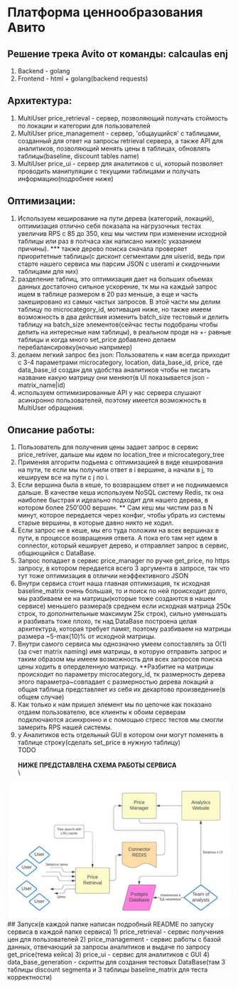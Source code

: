# Платформа ценнообразования Авито
## Решение трека Avito от команды: calcaulas enj
1) Backend - golang
2) Frontend - html + golang(backend requests)
## Архитектура:
1) MultiUser price_retrieval - сервер, позволяющий получать стоймость по локации и категории для пользователей
2) MultiUser price_management - сервер, 'общаущийся' с таблицами, созданный для ответ на запросы retrieval сервера, а также API для аналитиков, позволяющий менять цены в таблицах, обновлять таблицы(baseline, discount tables name)
3) MultiUser price_ui - сервер для аналитиков с ui, который позволяет проводить манипуляции с текущими таблицами и получать информацию(подробнее ниже)
## Оптимизации:
1) Используем кеширование на пути дерева (категорий, локаций), оптимизация отлично себя показала на нагрузочных тестах увеличив RPS с 85 до 350, кеш мы чистим при изменении исходной таблицы или раз в полчаса как написано ниже(с указанием причины).
*** также дерево поиска сначала проверяет приоритетные таблицы(с дисконт сегментами для uiserid, ведь при старте нашего сервиса мы парсим JSON с userami и скидочными таблицами для них)
2) разделение таблиц, это оптимизация дает на больших обьемах данных достаточно сильное ускорение, тк мы на каждый запрос ищем в таблице размером в 20 раз меньше, а еще и часть закешировано из самых частых запросов. В этой части мы делим таблицу по microcategory_id, мотивация ниже, но также имеем возможность в два действия изменить batch_size тестовый и делить таблицу на batch_size элементов(сейчас тесты подобраны чтобы делить на интересные нам таблицы), в реальном проде на +- равные таблицы и когда много set_price добавлено делаем перебалансировку(ночью например)
3) делаем легкий запрос без json:
Пользователь к нам всегда приходит с 3-4 параметрами microcategory, location, data_base_id, price, где data_base_id создан для удобства аналитиков чтобы не писать название какую матрицу они меняют(в UI показывается json - matrix_name|id)
4) используем оптимизированные API у нас сервера слушают асинхронно пользователей, поэтому имеется возможность в MultiUser обращения.
## Описание работы:
1) Пользователь для получения цены задает запрос в сервис price_retriver, дальше мы идем по location_tree и microcategory_tree
2) Применяя алгоритм подьема с оптимизацией в виде кеширования на пути, те если мы получили ответ в i вершине, а начали в j, то кешируем все на пути с j по i.
3) Если вершина была в кеше, то возвращаем ответ и не поднимаемся дальше. В качестве кеша используем NoSQL систему Redis, тк она наиболее быстрая и идеально подходит для нашего дерева, в котором более 250'000 вершин. 
** Сам кеш мы чистим раз в N минут, которое передается через конфиг, чтобы убрать из системы старые вершины, в которые давно никто не ходил.
4) Если запрос не в кеше, мы его туда положим на всех вершинах в пути, в процессе возвращения ответа. А пока его там нет идем в connector, который кеширует дерево, и отправляет запрос в сервис, общающийся с DataBase.
5) Запрос попадает в сервис price_manager по ручке get_price, по https запросу, в котором передается всего 3 аргумента в запросе, так что тут тоже оптимизация в отличии неэффективного JSON
6) Внутри сервиса стоит наша главная оптимизация, тк исходная baseline_matrix очень большая, то и поиск по ней происходит долго, мы разбиваем ее на матрицы(которые тоже создаются в нашем сервисе) меньшего размера(в среднем если исходная матрица 250к строк, то дополнительные максимум 25к строк), сильно уменьшать и разбивать тоже плохо, тк над DataBase построена целая архитектура, которая требует памят, поэтому разбиваем на матрицы размера ~5-max(10)% от исходной матрицы.
7) Внутри самого сервиса мы однозначно умеем сопоставлять за O(1)(за счет matrix naming) имя матрицы, в которую отправить запрос и таким образом мы имеем возможность для всех запросов поиска цены ходить в оперделенную матрицу.
**Разбитие на матрицы происходит по параметру microcategory_id, тк размерность дерева этого параметра~совпадает с размерностью дерева локаций а общая таблица представляет из себя их декартово произведение(в общем случае)
8) Как только к нам пришел элемент мы по цепочке как показано отдаем пользователю, все клиенты к обоим серверам подключаются асинхронно и с помощью стресс тестов мы смогли замерить RPS нашей системы.
9) у Аналитиков есть отдельный GUI в котором они могут поменять в таблице строку(сделать set_price в нужную таблицу)\
TODO\
\
**НИЖЕ ПРЕДСТАВЛЕНА СХЕМА РАБОТЫ СЕРВИСА**
\
\
<img src = "photo.jpg">
## Запуск(в каждой папке написан подробный README по запуску сервиса в каждой папке сервиса)
1) price_retrieval - сервис получения цен для пользователей
2) price_management - сервис работы с базой данных, отвечающий за запросы аналитиков и выдаче по запросу get_price(тема кейса)
3) price_ui - сервис для аналитиков с GUI
4) data_base_generation - скрипты для создания тестовых DataBase(там 3 таблицы discount segmenta и 3 таблицы baseline_matrix для теста корректности)